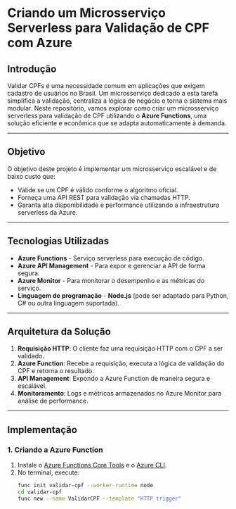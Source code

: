 # Criando um Microsserviço Serverless para Validação de CPF com Azure

## Introdução  
Validar CPFs é uma necessidade comum em aplicações que exigem cadastro de usuários no Brasil. Um microsserviço dedicado a esta tarefa simplifica a validação, centraliza a lógica de negócio e torna o sistema mais modular. Neste repositório, vamos explorar como criar um microsserviço serverless para validação de CPF utilizando o **Azure Functions**, uma solução eficiente e econômica que se adapta automaticamente à demanda.

---

## Objetivo  
O objetivo deste projeto é implementar um microsserviço escalável e de baixo custo que:  
- Valide se um CPF é válido conforme o algoritmo oficial.  
- Forneça uma API REST para validação via chamadas HTTP.  
- Garanta alta disponibilidade e performance utilizando a infraestrutura serverless da Azure.  

---

## Tecnologias Utilizadas  
- **Azure Functions** - Serviço serverless para execução de código.  
- **Azure API Management** - Para expor e gerenciar a API de forma segura.  
- **Azure Monitor** - Para monitorar o desempenho e as métricas do serviço.  
- **Linguagem de programação** - **Node.js** (pode ser adaptado para Python, C# ou outra linguagem suportada).  

---

## Arquitetura da Solução  

1. **Requisição HTTP**: O cliente faz uma requisição HTTP com o CPF a ser validado.  
2. **Azure Function**: Recebe a requisição, executa a lógica de validação do CPF e retorna o resultado.  
3. **API Management**: Expondo a Azure Function de maneira segura e escalável.  
4. **Monitoramento**: Logs e métricas armazenados no Azure Monitor para análise de performance.  

---

## Implementação  

### 1. Criando a Azure Function  
1. Instale o [Azure Functions Core Tools](https://learn.microsoft.com/azure/azure-functions/functions-run-local) e o [Azure CLI](https://learn.microsoft.com/cli/azure/install-azure-cli).  
2. No terminal, execute:  
   ```bash
   func init validar-cpf --worker-runtime node
   cd validar-cpf
   func new --name ValidarCPF --template "HTTP trigger"
